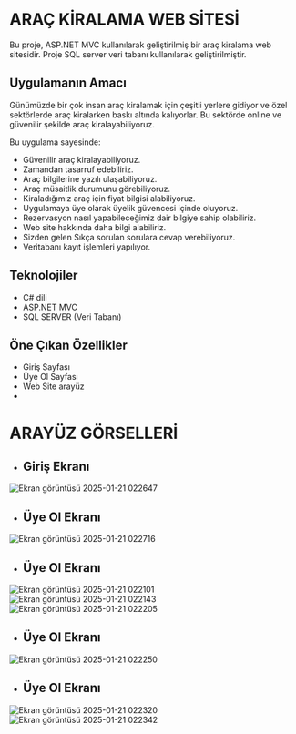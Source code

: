 # ARAÇ KİRALAMA WEB SİTESİ
Bu proje, ASP.NET MVC kullanılarak geliştirilmiş bir araç kiralama web sitesidir. Proje SQL server veri tabanı kullanılarak geliştirilmiştir.

## Uygulamanın Amacı
Günümüzde bir çok insan araç kiralamak için çeşitli yerlere gidiyor ve özel sektörlerde araç kiralarken baskı altında kalıyorlar. Bu sektörde online ve güvenilir şekilde araç kiralayabiliyoruz.

Bu uygulama sayesinde:
- Güvenilir araç kiralayabiliyoruz.
- Zamandan tasarruf edebiliriz.
- Araç bilgilerine yazılı ulaşabiliyoruz.
- Araç müsaitlik durumunu görebiliyoruz.
- Kiraladığımız araç için fiyat bilgisi alabiliyoruz.
- Uygulamaya üye olarak üyelik güvencesi içinde oluyoruz.
- Rezervasyon nasıl yapabileceğimiz dair bilgiye sahip olabiliriz.
- Web site hakkında daha bilgi alabiliriz.
- Sizden gelen Sıkça sorulan sorulara cevap verebiliyoruz.
- Veritabanı kayıt işlemleri yapılıyor.
  
  
## Teknolojiler
- C# dili
- ASP.NET MVC
- SQL SERVER (Veri Tabanı)
  
## Öne Çıkan Özellikler
- Giriş Sayfası
- Üye Ol Sayfası
- Web Site arayüz
- 

 #  ARAYÜZ GÖRSELLERİ
* ## Giriş Ekranı
![Ekran görüntüsü 2025-01-21 022647](https://github.com/user-attachments/assets/cb43edce-0cf6-49cf-8351-36fde0b27465)
* ## Üye Ol Ekranı
![Ekran görüntüsü 2025-01-21 022716](https://github.com/user-attachments/assets/a0d247f9-4925-4b51-b47a-531ea0cc085a)
* ## Üye Ol Ekranı
![Ekran görüntüsü 2025-01-21 022101](https://github.com/user-attachments/assets/74e4ae07-9223-4d2c-abde-429a4c45bae8)
![Ekran görüntüsü 2025-01-21 022143](https://github.com/user-attachments/assets/5c8ab1d5-2baf-4341-b225-9bce95eb847d)
![Ekran görüntüsü 2025-01-21 022205](https://github.com/user-attachments/assets/8bf30bcc-6228-4f17-a118-050aa55346c6)
* ## Üye Ol Ekranı
![Ekran görüntüsü 2025-01-21 022250](https://github.com/user-attachments/assets/425358f8-cc2c-43b6-90aa-cf8a75930868)
* ## Üye Ol Ekranı
![Ekran görüntüsü 2025-01-21 022320](https://github.com/user-attachments/assets/e2159406-a86f-43c6-b33c-d03087ac689d)![Ekran görüntüsü 2025-01-21 022342](https://github.com/user-attachments/assets/351dffe0-8559-43b5-b0c3-0d425e256f49)

